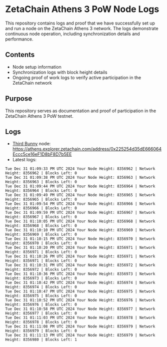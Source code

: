 # ZetaChain Athens 3 PoW Node Logs
This repository contains logs and proof that we have successfully set up and run a node on the ZetaChain Athens 3 network. The logs demonstrate continuous node operation, including synchronization details and performance.

## Contents
- Node setup information
- Synchronization logs with block height details
- Ongoing proof of work logs to verify active participation in the ZetaChain network

## Purpose
This repository serves as documentation and proof of participation in the ZetaChain Athens 3 PoW testnet.

## Logs

- [Third Bunny](https://thirdbunny.xyz/) node: https://athens.explorer.zetachain.com/address/0x225254d35dE666064Eccc5ce16eF1D8bF8D7b5EE
- Latest logs:
```
Tue Dec 31 01:09:33 PM UTC 2024 Your Node Height: 8356962 | Network Height: 8356962 | Blocks Left: 0
Tue Dec 31 01:09:38 PM UTC 2024 Your Node Height: 8356963 | Network Height: 8356963 | Blocks Left: 0
Tue Dec 31 01:09:44 PM UTC 2024 Your Node Height: 8356964 | Network Height: 8356964 | Blocks Left: 0
Tue Dec 31 01:09:49 PM UTC 2024 Your Node Height: 8356965 | Network Height: 8356965 | Blocks Left: 0
Tue Dec 31 01:09:54 PM UTC 2024 Your Node Height: 8356966 | Network Height: 8356966 | Blocks Left: 0
Tue Dec 31 01:09:59 PM UTC 2024 Your Node Height: 8356967 | Network Height: 8356967 | Blocks Left: 0
Tue Dec 31 01:10:05 PM UTC 2024 Your Node Height: 8356968 | Network Height: 8356968 | Blocks Left: 0
Tue Dec 31 01:10:10 PM UTC 2024 Your Node Height: 8356969 | Network Height: 8356969 | Blocks Left: 0
Tue Dec 31 01:10:15 PM UTC 2024 Your Node Height: 8356970 | Network Height: 8356970 | Blocks Left: 0
Tue Dec 31 01:10:20 PM UTC 2024 Your Node Height: 8356971 | Network Height: 8356971 | Blocks Left: 0
Tue Dec 31 01:10:26 PM UTC 2024 Your Node Height: 8356971 | Network Height: 8356971 | Blocks Left: 0
Tue Dec 31 01:10:31 PM UTC 2024 Your Node Height: 8356972 | Network Height: 8356972 | Blocks Left: 0
Tue Dec 31 01:10:36 PM UTC 2024 Your Node Height: 8356973 | Network Height: 8356973 | Blocks Left: 0
Tue Dec 31 01:10:42 PM UTC 2024 Your Node Height: 8356974 | Network Height: 8356974 | Blocks Left: 0
Tue Dec 31 01:10:47 PM UTC 2024 Your Node Height: 8356975 | Network Height: 8356975 | Blocks Left: 0
Tue Dec 31 01:10:52 PM UTC 2024 Your Node Height: 8356976 | Network Height: 8356976 | Blocks Left: 0
Tue Dec 31 01:10:58 PM UTC 2024 Your Node Height: 8356977 | Network Height: 8356977 | Blocks Left: 0
Tue Dec 31 01:11:03 PM UTC 2024 Your Node Height: 8356978 | Network Height: 8356978 | Blocks Left: 0
Tue Dec 31 01:11:08 PM UTC 2024 Your Node Height: 8356979 | Network Height: 8356979 | Blocks Left: 0
Tue Dec 31 01:11:13 PM UTC 2024 Your Node Height: 8356979 | Network Height: 8356980 | Blocks Left: 1
```
